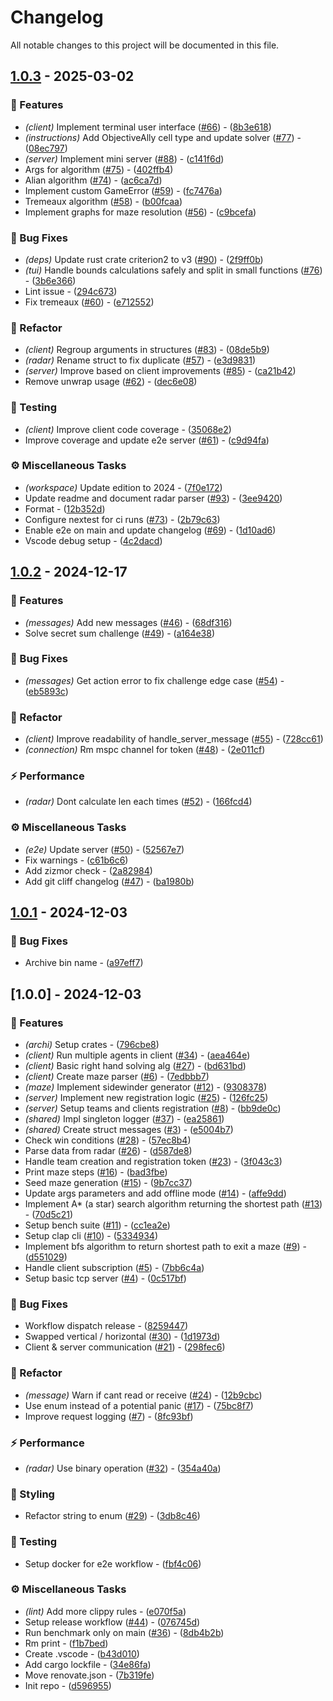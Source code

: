 # Changelog

All notable changes to this project will be documented in this file.

## [1.0.3](https://github.com/Jayllyz/labyrinth-game/compare/v1.0.2..v1.0.3) - 2025-03-02

### 📇 Features

- *(client)* Implement terminal user interface ([#66](https://github.com/Jayllyz/labyrinth-game/issues/66)) - ([8b3e618](https://github.com/Jayllyz/labyrinth-game/commit/8b3e6182e5f1c3fda15bc5a0f7d4a801a896adb7))
- *(instructions)* Add ObjectiveAlly cell type and update solver ([#77](https://github.com/Jayllyz/labyrinth-game/issues/77)) - ([08ec797](https://github.com/Jayllyz/labyrinth-game/commit/08ec797f43d5a44a81d61cb70b2e2e8fc54ce33f))
- *(server)* Implement mini server ([#88](https://github.com/Jayllyz/labyrinth-game/issues/88)) - ([c141f6d](https://github.com/Jayllyz/labyrinth-game/commit/c141f6d145ef5b0d9d6757c7a8fe35e2e971354d))
- Args for algorithm ([#75](https://github.com/Jayllyz/labyrinth-game/issues/75)) - ([402ffb4](https://github.com/Jayllyz/labyrinth-game/commit/402ffb4813799cd6267d6af41e9b8171cc88e1f4))
- Alian algorithm ([#74](https://github.com/Jayllyz/labyrinth-game/issues/74)) - ([ac6ca7d](https://github.com/Jayllyz/labyrinth-game/commit/ac6ca7d535bf42a46707e43fdd95506106e84eaa))
- Implement custom GameError  ([#59](https://github.com/Jayllyz/labyrinth-game/issues/59)) - ([fc7476a](https://github.com/Jayllyz/labyrinth-game/commit/fc7476a8722bc446a8df35a626f7e70e3e96de89))
- Tremeaux algorithm ([#58](https://github.com/Jayllyz/labyrinth-game/issues/58)) - ([b00fcaa](https://github.com/Jayllyz/labyrinth-game/commit/b00fcaa5071062c06482e98ae05b8d0dacc9f475))
- Implement graphs for maze resolution ([#56](https://github.com/Jayllyz/labyrinth-game/issues/56)) - ([c9bcefa](https://github.com/Jayllyz/labyrinth-game/commit/c9bcefa8e30031ccb79ab063c47c9e029f6b0178))

### 🐛 Bug Fixes

- *(deps)* Update rust crate criterion2 to v3 ([#90](https://github.com/Jayllyz/labyrinth-game/issues/90)) - ([2f9ff0b](https://github.com/Jayllyz/labyrinth-game/commit/2f9ff0b916cd930c027211929ef5753da298e05d))
- *(tui)* Handle bounds calculations safely and split in small functions ([#76](https://github.com/Jayllyz/labyrinth-game/issues/76)) - ([3b6e366](https://github.com/Jayllyz/labyrinth-game/commit/3b6e366c7a3cc686e9f2326f3ad4db56457cdb4f))
- Lint issue - ([294c673](https://github.com/Jayllyz/labyrinth-game/commit/294c67354a76391adc99d8b4d3c0fd903a9f0aff))
- Fix tremeaux ([#60](https://github.com/Jayllyz/labyrinth-game/issues/60)) - ([e712552](https://github.com/Jayllyz/labyrinth-game/commit/e7125522bbd1e0c22d7bc4f4535e3a3152ab6d02))

### 🚜 Refactor

- *(client)* Regroup arguments in structures ([#83](https://github.com/Jayllyz/labyrinth-game/issues/83)) - ([08de5b9](https://github.com/Jayllyz/labyrinth-game/commit/08de5b9feeefe7a995bddff216f2512778f80c96))
- *(radar)* Rename struct to fix duplicate ([#57](https://github.com/Jayllyz/labyrinth-game/issues/57)) - ([e3d9831](https://github.com/Jayllyz/labyrinth-game/commit/e3d983112611ee2b0bf8828b78a7b6e48f741574))
- *(server)* Improve based on client improvements ([#85](https://github.com/Jayllyz/labyrinth-game/issues/85)) - ([ca21b42](https://github.com/Jayllyz/labyrinth-game/commit/ca21b4214fae5a1c8101fde8896d73c199b83783))
- Remove unwrap usage ([#62](https://github.com/Jayllyz/labyrinth-game/issues/62)) - ([dec6e08](https://github.com/Jayllyz/labyrinth-game/commit/dec6e081a4ab3010983ba207b8ba6a41d69bd221))

### 🧪 Testing

- *(client)* Improve client code coverage - ([35068e2](https://github.com/Jayllyz/labyrinth-game/commit/35068e29ebe88e222730534375762030da52e8e7))
- Improve coverage and update e2e server ([#61](https://github.com/Jayllyz/labyrinth-game/issues/61)) - ([c9d94fa](https://github.com/Jayllyz/labyrinth-game/commit/c9d94fac0fe988b2789867bc1bb2a1f2f44f03ec))

### ⚙️ Miscellaneous Tasks

- *(workspace)* Update edition to 2024 - ([7f0e172](https://github.com/Jayllyz/labyrinth-game/commit/7f0e1723d5580895082b2cdb2cc071da0eb1395c))
- Update readme and document radar parser ([#93](https://github.com/Jayllyz/labyrinth-game/issues/93)) - ([3ee9420](https://github.com/Jayllyz/labyrinth-game/commit/3ee942001ff04c614b9946a1b367297a40846bac))
- Format - ([12b352d](https://github.com/Jayllyz/labyrinth-game/commit/12b352d242299fca6a236c49f6aac7fd9a6cfa5d))
- Configure nextest for ci runs ([#73](https://github.com/Jayllyz/labyrinth-game/issues/73)) - ([2b79c63](https://github.com/Jayllyz/labyrinth-game/commit/2b79c6309affbfd08c2644e7f72b24e75ad35ac0))
- Enable e2e on main and update changelog ([#69](https://github.com/Jayllyz/labyrinth-game/issues/69)) - ([1d10ad6](https://github.com/Jayllyz/labyrinth-game/commit/1d10ad6c1f99176b69bed69d6600249a549c78f6))
- Vscode debug setup - ([4c2dacd](https://github.com/Jayllyz/labyrinth-game/commit/4c2dacd4eb6bd8807d2765c249f2e58acae47314))

## [1.0.2](https://github.com/Jayllyz/labyrinth-game/compare/v1.0.1..v1.0.2) - 2024-12-17

### 📇 Features

- *(messages)* Add new messages ([#46](https://github.com/Jayllyz/labyrinth-game/issues/46)) - ([68df316](https://github.com/Jayllyz/labyrinth-game/commit/68df3160f3d5fddaceb3d9e3317bc2949e0be962))
- Solve secret sum challenge ([#49](https://github.com/Jayllyz/labyrinth-game/issues/49)) - ([a164e38](https://github.com/Jayllyz/labyrinth-game/commit/a164e38b4fbb44f0435ffb6370cbc43b2ed3f74e))

### 🐛 Bug Fixes

- *(messages)* Get action error to fix challenge edge case ([#54](https://github.com/Jayllyz/labyrinth-game/issues/54)) - ([eb5893c](https://github.com/Jayllyz/labyrinth-game/commit/eb5893c88fbafc234259e1b1cb7aa782a5470e0a))

### 🚜 Refactor

- *(client)* Improve readability of handle_server_message ([#55](https://github.com/Jayllyz/labyrinth-game/issues/55)) - ([728cc61](https://github.com/Jayllyz/labyrinth-game/commit/728cc61b1df6bf4329a756693096653f3842d84e))
- *(connection)* Rm mspc channel for token ([#48](https://github.com/Jayllyz/labyrinth-game/issues/48)) - ([2e011cf](https://github.com/Jayllyz/labyrinth-game/commit/2e011cff30250a907212252b35ea8e2a6344096b))

### ⚡ Performance

- *(radar)* Dont calculate len each times ([#52](https://github.com/Jayllyz/labyrinth-game/issues/52)) - ([166fcd4](https://github.com/Jayllyz/labyrinth-game/commit/166fcd4c96f855c77d804c0081f5409784e82afc))

### ⚙️ Miscellaneous Tasks

- *(e2e)* Update server ([#50](https://github.com/Jayllyz/labyrinth-game/issues/50)) - ([52567e7](https://github.com/Jayllyz/labyrinth-game/commit/52567e753dd99b8137d5894b90c5ed1bfd7a8c16))
- Fix warnings - ([c61b6c6](https://github.com/Jayllyz/labyrinth-game/commit/c61b6c6024cbbdd8bee3314a6ea4dd77a25f9cbe))
- Add zizmor check - ([2a82984](https://github.com/Jayllyz/labyrinth-game/commit/2a82984746062486b06eb64f89b33dc286fb42c6))
- Add git cliff changelog ([#47](https://github.com/Jayllyz/labyrinth-game/issues/47)) - ([ba1980b](https://github.com/Jayllyz/labyrinth-game/commit/ba1980be71ab89b339ff6b4aa21fab3b6092cbf8))

## [1.0.1](https://github.com/Jayllyz/labyrinth-game/compare/v1.0.0..v1.0.1) - 2024-12-03

### 🐛 Bug Fixes

- Archive bin name - ([a97eff7](https://github.com/Jayllyz/labyrinth-game/commit/a97eff7306fa85a2a900a27bddd376be28dc7c78))

## [1.0.0] - 2024-12-03

### 📇 Features

- *(archi)* Setup crates - ([796cbe8](https://github.com/Jayllyz/labyrinth-game/commit/796cbe8c7f99928d204f9b6aa64a26ab847cbd5f))
- *(client)* Run multiple agents in client ([#34](https://github.com/Jayllyz/labyrinth-game/issues/34)) - ([aea464e](https://github.com/Jayllyz/labyrinth-game/commit/aea464e12cbdd5e0f00722de5c6760080be12f89))
- *(client)* Basic right hand solving alg ([#27](https://github.com/Jayllyz/labyrinth-game/issues/27)) - ([bd631bd](https://github.com/Jayllyz/labyrinth-game/commit/bd631bd82de9b7979c536a3c82ffa7944a44a1b0))
- *(client)* Create maze parser ([#6](https://github.com/Jayllyz/labyrinth-game/issues/6)) - ([7edbbb7](https://github.com/Jayllyz/labyrinth-game/commit/7edbbb788f14ec470d4f28e77c429c5dddcf0467))
- *(maze)* Implement sidewinder generator ([#12](https://github.com/Jayllyz/labyrinth-game/issues/12)) - ([9308378](https://github.com/Jayllyz/labyrinth-game/commit/9308378ffc342188d3f7db71865f64b36ac88454))
- *(server)* Implement new registration logic ([#25](https://github.com/Jayllyz/labyrinth-game/issues/25)) - ([126fc25](https://github.com/Jayllyz/labyrinth-game/commit/126fc259dd46b1ec0d926cc3d1c5b5e4a370d045))
- *(server)* Setup teams and clients registration ([#8](https://github.com/Jayllyz/labyrinth-game/issues/8)) - ([bb9de0c](https://github.com/Jayllyz/labyrinth-game/commit/bb9de0c0c3de43c1660c7cfb24d9e46bc80fa3a7))
- *(shared)* Impl singleton logger ([#37](https://github.com/Jayllyz/labyrinth-game/issues/37)) - ([ea25861](https://github.com/Jayllyz/labyrinth-game/commit/ea258619451843b21e128d5cb70faf42621480cd))
- *(shared)* Create struct messages ([#3](https://github.com/Jayllyz/labyrinth-game/issues/3)) - ([e5004b7](https://github.com/Jayllyz/labyrinth-game/commit/e5004b77897df426620c855e5d0c6c7c11e0b00f))
- Check win conditions ([#28](https://github.com/Jayllyz/labyrinth-game/issues/28)) - ([57ec8b4](https://github.com/Jayllyz/labyrinth-game/commit/57ec8b42c110b6d182811cd8307335fbba922e34))
- Parse data from radar ([#26](https://github.com/Jayllyz/labyrinth-game/issues/26)) - ([d587de8](https://github.com/Jayllyz/labyrinth-game/commit/d587de80956d9348f8d7816ec28deecacd513f45))
- Handle team creation and registration token ([#23](https://github.com/Jayllyz/labyrinth-game/issues/23)) - ([3f043c3](https://github.com/Jayllyz/labyrinth-game/commit/3f043c34b82df8ab466279034b93fd7c0136d744))
- Print maze steps ([#16](https://github.com/Jayllyz/labyrinth-game/issues/16)) - ([bad3fbe](https://github.com/Jayllyz/labyrinth-game/commit/bad3fbeb636d2d04702d4d53b24b486b3fe3bbc8))
- Seed maze generation ([#15](https://github.com/Jayllyz/labyrinth-game/issues/15)) - ([9b7cc37](https://github.com/Jayllyz/labyrinth-game/commit/9b7cc3770579051e3c2bd33bd1c526e27643e8f3))
- Update args parameters and add offline mode ([#14](https://github.com/Jayllyz/labyrinth-game/issues/14)) - ([affe9dd](https://github.com/Jayllyz/labyrinth-game/commit/affe9dd091a9c09334a0f8b273092dbf9821ba74))
- Implement A* (a star) search algorithm returning the shortest path ([#13](https://github.com/Jayllyz/labyrinth-game/issues/13)) - ([70d5c21](https://github.com/Jayllyz/labyrinth-game/commit/70d5c21bb7a9ec672025ad931493c3f3229378b7))
- Setup bench suite ([#11](https://github.com/Jayllyz/labyrinth-game/issues/11)) - ([cc1ea2e](https://github.com/Jayllyz/labyrinth-game/commit/cc1ea2e00c764ab5caa8142559b69666392096ff))
- Setup clap cli ([#10](https://github.com/Jayllyz/labyrinth-game/issues/10)) - ([5334934](https://github.com/Jayllyz/labyrinth-game/commit/533493454c19c975f236228e2a19090d82ba757e))
- Implement bfs algorithm to return shortest path to exit a maze ([#9](https://github.com/Jayllyz/labyrinth-game/issues/9)) - ([d551029](https://github.com/Jayllyz/labyrinth-game/commit/d5510299decc1fd81411d48caa52218514fbe279))
- Handle client subscription ([#5](https://github.com/Jayllyz/labyrinth-game/issues/5)) - ([7bb6c4a](https://github.com/Jayllyz/labyrinth-game/commit/7bb6c4ab53f924c9e97c330732ae5cd6f5c7b241))
- Setup basic tcp server ([#4](https://github.com/Jayllyz/labyrinth-game/issues/4)) - ([0c517bf](https://github.com/Jayllyz/labyrinth-game/commit/0c517bf5a7573d914036835342612294eb981e7c))

### 🐛 Bug Fixes

- Workflow dispatch release - ([8259447](https://github.com/Jayllyz/labyrinth-game/commit/82594473520f893997ef1865ae73ff93cfa8ac90))
- Swapped vertical / horizontal ([#30](https://github.com/Jayllyz/labyrinth-game/issues/30)) - ([1d1973d](https://github.com/Jayllyz/labyrinth-game/commit/1d1973dfd72bd9e00f2d6fea8ea597937928abfb))
- Client & server communication ([#21](https://github.com/Jayllyz/labyrinth-game/issues/21)) - ([298fec6](https://github.com/Jayllyz/labyrinth-game/commit/298fec66dccc9272b010d8fed7ae5c5570f39fe5))

### 🚜 Refactor

- *(message)* Warn if cant read or receive ([#24](https://github.com/Jayllyz/labyrinth-game/issues/24)) - ([12b9cbc](https://github.com/Jayllyz/labyrinth-game/commit/12b9cbcadfeacdec231a1374d6b7e54d90cbe235))
- Use enum instead of a potential panic ([#17](https://github.com/Jayllyz/labyrinth-game/issues/17)) - ([75bc8f7](https://github.com/Jayllyz/labyrinth-game/commit/75bc8f71d7747ef46cd369c9f932fe2ca8670ff1))
- Improve request logging ([#7](https://github.com/Jayllyz/labyrinth-game/issues/7)) - ([8fc93bf](https://github.com/Jayllyz/labyrinth-game/commit/8fc93bfe9cbc25383b5a33d1e2dd2c277cfa4a15))

### ⚡ Performance

- *(radar)* Use binary operation ([#32](https://github.com/Jayllyz/labyrinth-game/issues/32)) - ([354a40a](https://github.com/Jayllyz/labyrinth-game/commit/354a40ae91f25397e58dbba4dce2ac3c3a00935e))

### 🎨 Styling

- Refactor string to enum ([#29](https://github.com/Jayllyz/labyrinth-game/issues/29)) - ([3db8c46](https://github.com/Jayllyz/labyrinth-game/commit/3db8c462d8f00379a4a8a61a2a5b6eddf05b57d8))

### 🧪 Testing

- Setup docker for e2e workflow - ([fbf4c06](https://github.com/Jayllyz/labyrinth-game/commit/fbf4c06265f62e90569f2fd80fb85d3148961bb8))

### ⚙️ Miscellaneous Tasks

- *(lint)* Add more clippy rules - ([e070f5a](https://github.com/Jayllyz/labyrinth-game/commit/e070f5ae8fee9f8c7e2b7a07f487e8277e2a9351))
- Setup release workflow ([#44](https://github.com/Jayllyz/labyrinth-game/issues/44)) - ([076745d](https://github.com/Jayllyz/labyrinth-game/commit/076745df1209547b6ca7ad3457e5ef7750415b2b))
- Run benchmark only on main ([#36](https://github.com/Jayllyz/labyrinth-game/issues/36)) - ([8db4b2b](https://github.com/Jayllyz/labyrinth-game/commit/8db4b2bcdf159ff5a8dfe1928ff66c220ecda73f))
- Rm print - ([f1b7bed](https://github.com/Jayllyz/labyrinth-game/commit/f1b7bed9cb1b47f4347687a10cd36c5e58982ab3))
- Create .vscode - ([b43d010](https://github.com/Jayllyz/labyrinth-game/commit/b43d0108e8ef9796ae91b8e7f812ab9e89997bf6))
- Add cargo lockfile - ([34e86fa](https://github.com/Jayllyz/labyrinth-game/commit/34e86fa678f8abba97e644024992e31ab38e96f5))
- Move renovate.json - ([7b319fe](https://github.com/Jayllyz/labyrinth-game/commit/7b319fe5885f04f7455508968d7364baa46080f7))
- Init repo - ([d596955](https://github.com/Jayllyz/labyrinth-game/commit/d596955d78a86bd399b2b16bdde3e2cb0c204db7))

